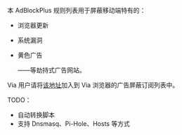 本 AdBlockPlus 规则列表用于屏蔽移动端特有的：
* 浏览器更新
* 系统漏洞
* 黄色广告

     ——等劫持式广告网站。

Via 用户请将[该地址](https://cdn.jsdelivr.net/gh/Lehmaning/ABP-rules-for-via/abp.txt)加入到 Via 浏览器的广告屏蔽订阅列表中。

TODO：
* 自动转换脚本
* 支持 Dnsmasq、Pi-Hole、Hosts 等方式
